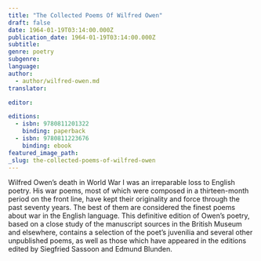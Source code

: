 ```yaml
---
title: "The Collected Poems Of Wilfred Owen"
draft: false
date: 1964-01-19T03:14:00.000Z
publication_date: 1964-01-19T03:14:00.000Z
subtitle:
genre: poetry
subgenre:
language:
author:
  - author/wilfred-owen.md
translator:

editor:

editions:
  - isbn: 9780811201322
    binding: paperback
  - isbn: 9780811223676
    binding: ebook
featured_image_path:
_slug: the-collected-poems-of-wilfred-owen
---
```


Wilfred Owen’s death in World War I was an irreparable loss to English poetry. His war poems, most of which were composed in a thirteen-month period on the front line, have kept their originality and force through the past seventy years. The best of them are considered the finest poems about war in the English language. This definitive edition of Owen’s poetry, based on a close study of the manuscript sources in the British Museum and elsewhere, contains a selection of the poet’s juvenilia and several other unpublished poems, as well as those which have appeared in the editions edited by Siegfried Sassoon and Edmund Blunden.

